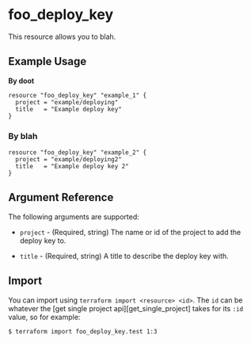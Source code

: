 # foo\_deploy\_key

This resource allows you to blah.

## Example Usage

**By doot**

```hcl
resource "foo_deploy_key" "example_1" {
  project = "example/deploying"
  title   = "Example deploy key"
}
```

### By blah

```hcl
resource "foo_deploy_key" "example_2" {
  project = "example/deploying2"
  title   = "Example deploy key 2"
}
```

## Argument Reference

The following arguments are supported:

* `project` - (Required, string) The name or id of the project to add the deploy key to.

* `title` - (Required, string) A title to describe the deploy key with.

## Import

You can import using `terraform import <resource> <id>`. The
`id` can be whatever the [get single project api][get_single_project] takes for
its `:id` value, so for example:

```
$ terraform import foo_deploy_key.test 1:3
```
